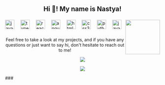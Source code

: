<h2 align="center">Hi 👋! My name is Nastya!</h2>

###

<img align="right" height="112" src="[https://tenor.com/ddKbdVcU3Ot.gif](https://media.tenor.com/I52W87bM7K8AAAAi/anime-aaaa.gif)"  />

###

<div align="left">
  <img src="https://skillicons.dev/icons?i=js" height="30" alt="javascript logo"  />
  <img width="12" />
  <img src="https://skillicons.dev/icons?i=ts" height="30" alt="typescript logo"  />
  <img width="12" />
  <img src="https://skillicons.dev/icons?i=react" height="30" alt="react logo"  />
  <img width="12" />
  <img src="https://skillicons.dev/icons?i=angular" height="30" alt="angularjs logo"  />
  <img width="12" />
  <img src="https://skillicons.dev/icons?i=html" height="30" alt="html5 logo"  />
  <img width="12" />
  <img src="https://skillicons.dev/icons?i=css" height="30" alt="css3 logo"  />
  <img width="12" />
  <img src="https://skillicons.dev/icons?i=py" height="30" alt="python logo"  />
  <img width="12" />
  <img src="https://skillicons.dev/icons?i=java" height="30" alt="java logo"  />
</div>

###

<p align="center">
  Feel free to take a look at my projects, and if you have any questions or just want to say hi, don't hesitate to reach out to me!
</p>

<p align="center">
  <!-- Metrics -->
  <img src="https://github.com/zZHorizonZz/zZHorizonZz/blob/main/github-metrics.svg">
</p>

<p align="center">
  <!-- Counter -->
  <img src="https://count.getloli.com/get/@zZHorizonZz?theme=moebooru">
</p>
###
